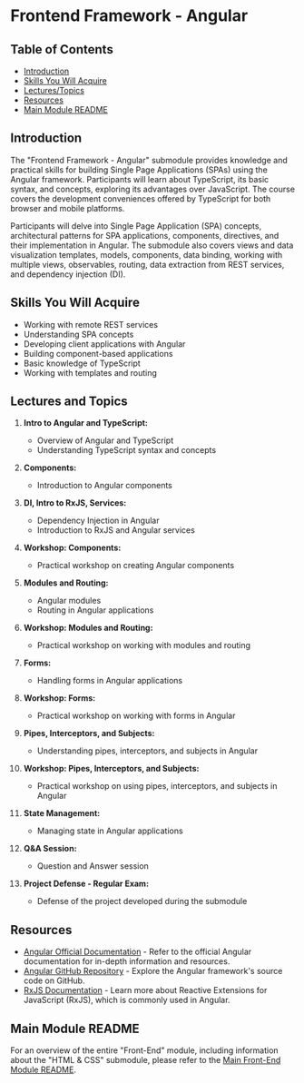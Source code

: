 # Frontend Framework - Angular

## Table of Contents

- [Introduction](#introduction)
- [Skills You Will Acquire](#skills-you-will-acquire)
- [Lectures/Topics](#lectures-and-topics)
- [Resources](#resources)
- [Main Module README](#main-module-readme)

## Introduction

The "Frontend Framework - Angular" submodule provides knowledge and practical skills for building Single Page Applications (SPAs) using the Angular framework. Participants will learn about TypeScript, its basic syntax, and concepts, exploring its advantages over JavaScript. The course covers the development conveniences offered by TypeScript for both browser and mobile platforms.

Participants will delve into Single Page Application (SPA) concepts, architectural patterns for SPA applications, components, directives, and their implementation in Angular. The submodule also covers views and data visualization templates, models, components, data binding, working with multiple views, observables, routing, data extraction from REST services, and dependency injection (DI).

## Skills You Will Acquire

- Working with remote REST services
- Understanding SPA concepts
- Developing client applications with Angular
- Building component-based applications
- Basic knowledge of TypeScript
- Working with templates and routing

## Lectures and Topics

1. **Intro to Angular and TypeScript:**

   - Overview of Angular and TypeScript
   - Understanding TypeScript syntax and concepts

2. **Components:**

   - Introduction to Angular components

3. **DI, Intro to RxJS, Services:**

   - Dependency Injection in Angular
   - Introduction to RxJS and Angular services

4. **Workshop: Components:**

   - Practical workshop on creating Angular components

5. **Modules and Routing:**

   - Angular modules
   - Routing in Angular applications

6. **Workshop: Modules and Routing:**

   - Practical workshop on working with modules and routing

7. **Forms:**

   - Handling forms in Angular applications

8. **Workshop: Forms:**

   - Practical workshop on working with forms in Angular

9. **Pipes, Interceptors, and Subjects:**

   - Understanding pipes, interceptors, and subjects in Angular

10. **Workshop: Pipes, Interceptors, and Subjects:**

    - Practical workshop on using pipes, interceptors, and subjects in Angular

11. **State Management:**

    - Managing state in Angular applications

12. **Q&A Session:**

    - Question and Answer session

13. **Project Defense - Regular Exam:**
    - Defense of the project developed during the submodule

## Resources

- [Angular Official Documentation](https://angular.io/docs) - Refer to the official Angular documentation for in-depth information and resources.
- [Angular GitHub Repository](https://github.com/angular/angular) - Explore the Angular framework's source code on GitHub.
- [RxJS Documentation](https://rxjs.dev/) - Learn more about Reactive Extensions for JavaScript (RxJS), which is commonly used in Angular.

## Main Module README

For an overview of the entire "Front-End" module, including information about the "HTML & CSS" submodule, please refer to the [Main Front-End Module README](../README.md).
